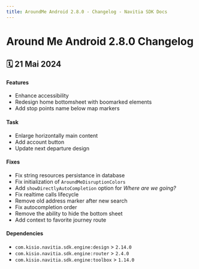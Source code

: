 ```yaml
---
title: AroundMe Android 2.8.0 - Changelog - Navitia SDK Docs
---
```


# Around Me Android 2.8.0 Changelog

<h2>🗓 21 Mai 2024</h2>

#### Features
- Enhance accessibility
- Redesign home bottomsheet with boomarked elements
- Add stop points name below map markers

#### Task
- Enlarge horizontally main content
- Add account button
- Update next departure design

#### Fixes
- Fix string resources persistance in database
- Fix initialization of `AroundMeDisruptionColors`
- Add `showDirectlyAutoCompletion` option for _Where are we going?_
- Fix realtime calls lifecycle
- Remove old address marker after new search
- Fix autocompletion order
- Remove the ability to hide the bottom sheet
- Add context to favorite journey route

#### Dependencies
- `com.kisio.navitia.sdk.engine:design` > `2.14.0`
- `com.kisio.navitia.sdk.engine:router` > `2.4.0`
- `com.kisio.navitia.sdk.engine:toolbox` > `1.14.0`
